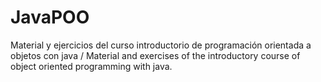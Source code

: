 # JavaPOO
Material y ejercicios del curso introductorio de programación orientada a objetos con java / Material and exercises of the introductory course of object oriented programming with java.
